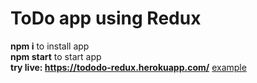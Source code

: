 # ToDo app using Redux
**npm i**  to install app  
**npm start**  to start app  
**try live: https://tododo-redux.herokuapp.com/**
<a href="https://tododo-redux.herokuapp.com/" target="_blank">example</a>
